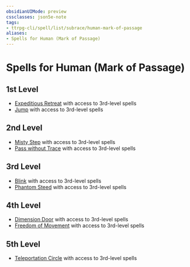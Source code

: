 ```yaml
---
obsidianUIMode: preview
cssclasses: json5e-note
tags:
- ttrpg-cli/spell/list/subrace/human-mark-of-passage
aliases:
- Spells for Human (Mark of Passage)
---
```

# Spells for Human (Mark of Passage)

## 1st Level

- [Expeditious Retreat](Інструменти%20ДМ/CLI/spells/expeditious-retreat-xphb.md "XPHB") with access to 3rd-level spells
- [Jump](Інструменти%20ДМ/CLI/spells/jump-xphb.md "XPHB") with access to 3rd-level spells

## 2nd Level

- [Misty Step](Інструменти%20ДМ/CLI/spells/misty-step-xphb.md "XPHB") with access to 3rd-level spells
- [Pass without Trace](Інструменти%20ДМ/CLI/spells/pass-without-trace-xphb.md "XPHB") with access to 3rd-level spells

## 3rd Level

- [Blink](Інструменти%20ДМ/CLI/spells/blink-xphb.md "XPHB") with access to 3rd-level spells
- [Phantom Steed](Інструменти%20ДМ/CLI/spells/phantom-steed-xphb.md "XPHB") with access to 3rd-level spells

## 4th Level

- [Dimension Door](Інструменти%20ДМ/CLI/spells/dimension-door-xphb.md "XPHB") with access to 3rd-level spells
- [Freedom of Movement](Інструменти%20ДМ/CLI/spells/freedom-of-movement-xphb.md "XPHB") with access to 3rd-level spells

## 5th Level

- [Teleportation Circle](Інструменти%20ДМ/CLI/spells/teleportation-circle-xphb.md "XPHB") with access to 3rd-level spells